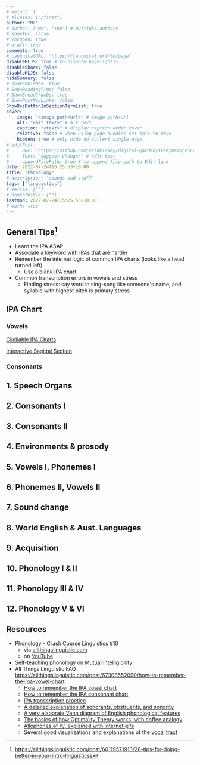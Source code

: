 ```yaml
---
# weight: 1
# aliases: ["/first"]
author: "Me"
# author: ["Me", "You"] # multiple authors
# showToc: false
# TocOpen: true
# draft: true
comments: true
# canonicalURL: "https://canonical.url/to/page"
disableHLJS: true # to disable highlightjs
disableShare: false
disableHLJS: false
hideSummary: false
# searchHidden: true
# ShowReadingTime: false
# ShowBreadCrumbs: true
# ShowPostNavLinks: false
ShowRssButtonInSectionTermList: true
cover:
    image: "<image path/url>" # image path/url
    alt: "<alt text>" # alt text
    caption: "<text>" # display caption under cover
    relative: false # when using page bundles set this to true
    hidden: true # only hide on current single page
# editPost:
#     URL: "https://github.com/vitamickey/digital-garden/tree/main/content"
#     Text: "Suggest Changes" # edit text
#     appendFilePath: true # to append file path to Edit link
date: 2022-07-24T15:25:53+10:00
title: "Phonology"
# description: "sounds and stuff"
tags: ["linguistics"]
# series: [""]
# bookofbible: [""]
lastmod: 2022-07-24T15:25:53+10:00
# math: true
---
```


## General Tips[^1]

- Learn the IPA ASAP
- Associate a keyword with IPAs that are harder
- Remember the internal logic of common IPA charts (looks like a head turned left)
  - Use a blank IPA chart
- Common transcription errors in vowels and stress
  - Finding stress: say word in sing-song like someone's name, and syllable with highest pitch is primary stress

## IPA Chart

### Vowels

[Clickable IPA Charts](http://www.yorku.ca/earmstro/ipa/)

[Interactive Sagittal Section](http://smu-facweb.smu.ca/~s0949176/sammy/)

### Consonants

## 1. Speech Organs

## 2. Consonants I

## 3. Consonants II

## 4. Environments & prosody

## 5. Vowels I, Phonemes I

## 6. Phonemes II, Vowels II

## 7. Sound change

## 8. World English & Aust. Languages

## 9. Acquisition

## 10. Phonology I & II

## 11. Phonology III & IV

## 12. Phonology V & VI

## Resources

- Phonology - Crash Course Linguistics #10
  - via [allthingslinguistic.com](https://allthingslinguistic.com/post/635347988101873664/phonology-crash-course-linguistics-10-all-of)
  - on [YouTube](https://www.youtube.com/watch?v=imH7hdOgxrU)
- Self-teaching phonology on [Mutual Intelligibility](https://mutualintelligibility.substack.com/p/crash-course-linguistics-10-phonology)
- All Things Linguistic FAQ <https://allthingslinguistic.com/post/67308552090/how-to-remember-the-ipa-vowel-chart>
  - [How to remember the IPA vowel chart](http://allthingslinguistic.com/post/67308552090/how-to-remember-the-ipa-vowel-chart)
  - [How to remember the IPA consonant chart](http://allthingslinguistic.com/post/143133795554/how-to-remember-the-ipa-consonant-chart)
  - [IPA transcription practice](http://allthingslinguistic.com/post/83658122054/ipa-transcription-practice)
  - [A detailed explanation of sonorants, obstruents, and sonority](http://allthingslinguistic.com/post/68721010548/detailed-explanation-sonorants-obstruents-sonority)
  - [A very elaborate Venn diagram of English phonological features](http://allthingslinguistic.com/post/33605639325/phonological-natural-classes-and-set-theory)
  - [The basics of how Optimality Theory works, with coffee analogy](http://allthingslinguistic.com/post/95946474219/optimality-theory-101-constraints-rules)
  - [Allophones of /t/, explained with internet gifs](http://allthingslinguistic.com/post/98757029825/free-tudoring-and-a-moist-owlet-the-5-different-t)
  - Several good visualizations and explanations of the [vocal tract](http://allthingslinguistic.com/tagged/vocal-tract)

[^1]: https://allthingslinguistic.com/post/60119571913/28-tips-for-doing-better-in-your-intro-linguisticss
